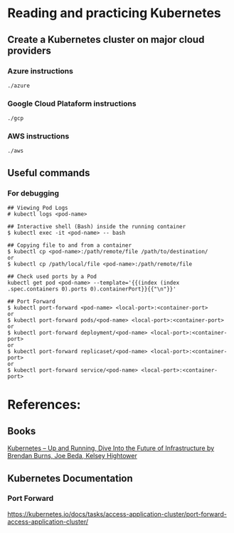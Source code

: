 # Reading and practicing Kubernetes

## Create a Kubernetes cluster on major cloud providers

### Azure instructions
```
./azure
```
### Google Cloud Plataform instructions
```
./gcp
```
### AWS instructions
```
./aws
```

## Useful commands

### For debugging

```
## Viewing Pod Logs
# kubectl logs <pod-name>

## Interactive shell (Bash) inside the running container
$ kubectl exec -it <pod-name> -- bash

## Copying file to and from a container
$ kubectl cp <pod-name>:/path/remote/file /path/to/destination/
or
$ kubectl cp /path/local/file <pod-name>:/path/remote/file

## Check used ports by a Pod
kubectl get pod <pod-name> --template='{{(index (index .spec.containers 0).ports 0).containerPort}}{{"\n"}}'

## Port Forward
$ kubectl port-forward <pod-name> <local-port>:<container-port>
or
$ kubectl port-forward pods/<pod-name> <local-port>:<container-port>
or
$ kubectl port-forward deployment/<pod-name> <local-port>:<container-port>
or
$ kubectl port-forward replicaset/<pod-name> <local-port>:<container-port>
or
$ kubectl port-forward service/<pod-name> <local-port>:<container-port>
```

# References:

## Books

[Kubernetes – Up and Running, Dive Into the Future of Infrastructure by Brendan Burns, Joe Beda, Kelsey Hightower][1]

## Kubernetes Documentation

### Port Forward
https://kubernetes.io/docs/tasks/access-application-cluster/port-forward-access-application-cluster/

[1]: https://www.oreilly.com/library/view/kubernetes-up-and/9781492046523/